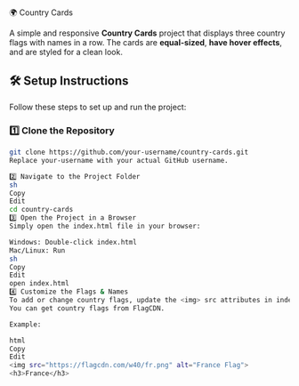  🌍 Country Cards  

A simple and responsive **Country Cards** project that displays three country flags with names in a row. The cards are **equal-sized**, **have hover effects**, and are styled for a clean look.

## 🛠️ Setup Instructions  

Follow these steps to set up and run the project:

### 1️⃣ **Clone the Repository**  
```sh
git clone https://github.com/your-username/country-cards.git
Replace your-username with your actual GitHub username.

2️⃣ Navigate to the Project Folder
sh
Copy
Edit
cd country-cards
3️⃣ Open the Project in a Browser
Simply open the index.html file in your browser:

Windows: Double-click index.html
Mac/Linux: Run
sh
Copy
Edit
open index.html
4️⃣ Customize the Flags & Names
To add or change country flags, update the <img> src attributes in index.html.
You can get country flags from FlagCDN.

Example:

html
Copy
Edit
<img src="https://flagcdn.com/w40/fr.png" alt="France Flag">
<h3>France</h3>
